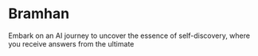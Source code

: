 # Bramhan
Embark on an AI journey to uncover the essence of self-discovery, where you receive answers from the ultimate
